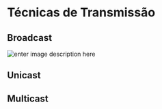 # Técnicas de Transmissão

## Broadcast
![enter image description here](https://lh3.googleusercontent.com/BEJOdoPootqhkQN1H1_57WxL-nRsTQKrXinPKsQUkr-jmrVnzapVNsfr2jdIRDYH41hAO6WbndCfuQ "Broadcast")

## Unicast


## Multicast
<!--stackedit_data:
eyJoaXN0b3J5IjpbNTE3MTA2NDk0LC0yMDQ3NzIwMDU2LDczMD
k5ODExNl19
-->